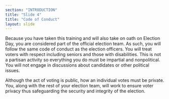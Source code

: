 ```yaml
---
section: "INTRODUCTION"
title: "Slide 4"
title: "Code of Conduct"
layout: slide
---
```


Because you have taken this training and will also take on oath on Election Day, you are considered part of the official election team.  As such, you will follow the same code of conduct as the election officers.  You will treat voters with respect including seniors and those with disabilities. This is not a partisan activity so everything you do must be impartial and nonpolitical. You will not engage in discussions about candidates or other political issues.

Although the act of voting is public, how an individual votes must be private.  You, along with the rest of your election team, will work to ensure voter privacy thus safeguarding the security and integrity of the election.
